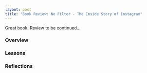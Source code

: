 ```yaml
---
layout: post
title: "Book Review: No Filter - The Inside Story of Instagram"
---
```


Great book. Review to be continued...

### **Overview**

### **Lessons**

### **Reflections**